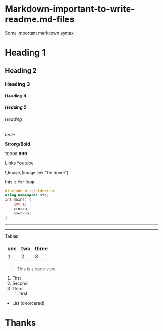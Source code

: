 # Markdown-important-to-write-readme.md-files
Some important markdown syntax


<!-- For preview in VS code you can install Markdown Preview Enhanced Extension and press ctrl + shift + v to preview -->

<!--- These are six heading tags -->

# Heading 1

## Heading 2

### Heading 3

#### Heading 4

##### Heading 5

###### Heading

<!-- Using this syntax one can use italic styles -->

_Italic_

**Strong/Bold**

~~10000~~ **999**

<!-- For links -->

Links
[Youtube](https://youtube.com "Youtube")

<!-- For images -->

![Image](image link "On hover")

<!-- Can use backtics (`) just below esc key to highlight in code format -->

this is `for` loop

<!-- Here one can select the language -->

```cpp
#include bits/stdc++.h>
using namespace std;
int main() {
    int a;
    cin>>a;
    cout<<a;
}

```

 <!-- These are for horizontal lines -->

---

---

Tables

| one | two | three |
| --- | --- | ----- |
| 1   | 2   | 3     |

<!-- for code view -->

> This is a code view

1. First
2. Second
3. Third
   1. first

- List (onordered)

# Thanks
